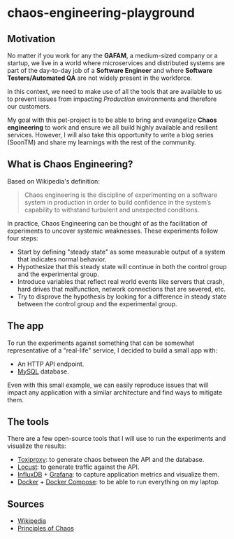 # chaos-engineering-playground
## Motivation
No matter if you work for any the **GAFAM**, a medium-sized company or a startup, we live in a world where microservices and distributed systems are part of the day-to-day job of a **Software Engineer** and where **Software Testers/Automated QA** are not widely present in the workforce.

In this context, we need to make use of all the tools that are available to us to prevent issues from impacting *Production* environments and therefore our customers.

My goal with this pet-project is to be able to bring and evangelize **Chaos engineering** to work and ensure we all build highly available and resilient services. However, I will also take this opportunity to write a blog series (SoonTM) and share my learnings with the rest of the community.

## What is Chaos Engineering?
Based on Wikipedia's definition:
> Chaos engineering is the discipline of experimenting on a software system in production in order to build confidence in the system’s capability to withstand turbulent and unexpected conditions.

In practice, Chaos Engineering can be thought of as the facilitation of experiments to uncover systemic weaknesses. These experiments follow four steps:
- Start by defining "steady state" as some measurable output of a system that indicates normal behavior.
- Hypothesize that this steady state will continue in both the control group and the experimental group.
- Introduce variables that reflect real world events like servers that crash, hard drives that malfunction, network connections that are severed, etc.
- Try to disprove the hypothesis by looking for a difference in steady state between the control group and the experimental group.

## The app
To run the experiments against something that can be somewhat representative of a "real-life" service, I decided to build a small app with:
- An HTTP API endpoint.
- [MySQL](https://github.com/mysql/mysql-server) database.

Even with this small example, we can easily reproduce issues that will impact any application with a similar architecture and find ways to mitigate them.

## The tools
There are a few open-source tools that I will use to run the experiments and visualize the results:
- [Toxiproxy](https://github.com/shopify/toxiproxy): to generate chaos between the API and the database.
- [Locust](https://github.com/locustio/locust): to generate traffic against the API.
- [InfluxDB](https://github.com/influxdata/influxdb) + [Grafana](https://github.com/grafana/grafana): to capture application metrics and visualize them.
- [Docker](https://github.com/docker) + [Docker Compose](https://github.com/docker/compose): to be able to run everything on my laptop.

## Sources
- [Wikipedia](https://en.wikipedia.org/wiki/Chaos_engineering)
- [Principles of Chaos](https://principlesofchaos.org/)
